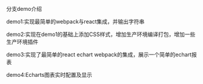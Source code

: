 分支demo介绍

demo1:实现最简单的webpack与react集成，并输出字符串

demo2:实现在demo1的基础上添加CSS样式，增加生产环境编译打包，增加一些生产环境插件

demo3:实现了最简单的react echart webpack的集成，展示一个简单的echart报表

demo4:Echarts图表实时配置及显示
